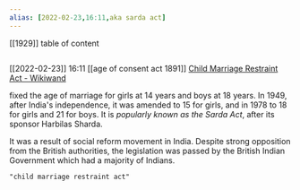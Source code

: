 ```yaml
---
alias: [2022-02-23,16:11,aka sarda act]
---
```

[[1929]]
table of content
```toc
```

[[2022-02-23]] 16:11 [[age of consent act 1891]]
[Child Marriage Restraint Act - Wikiwand](https://www.wikiwand.com/en/Child_Marriage_Restraint_Act)

fixed the age of marriage for girls at 14 years and boys at 18 years.
In 1949, after India's independence, it was amended to 15 for girls, and in 1978 to 18 for girls and 21 for boys. It is *popularly known as the Sarda Act*, after its sponsor Harbilas Sharda.

It was a result of social reform movement in India. Despite strong opposition from the British authorities, the legislation was passed by the British Indian Government which had a majority of Indians.
```query
"child marriage restraint act"
```